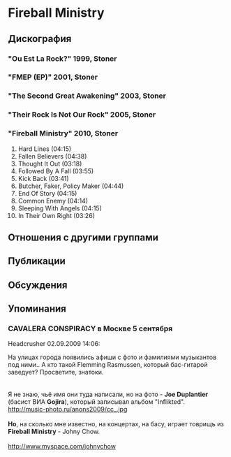 # Fireball Ministry



## Дискография

### "Ou Est La Rock?" 1999, Stoner



### "FMEP (EP)" 2001, Stoner



### "The Second Great Awakening" 2003, Stoner



### "Their Rock Is Not Our Rock" 2005, Stoner



### "Fireball Ministry" 2010, Stoner

01. Hard Lines (04:15)
02. Fallen Believers (04:38)
03. Thought It Out (03:18)
04. Followed By A Fall (03:55)
05. Kick Back (03:41)
06. Butcher, Faker, Policy Maker (04:44)
07. End Of Story (04:15)
08. Common Enemy (04:14)
09. Sleeping With Angels (04:15)
10. In Their Own Right (03:26)


## Отношения с другими группами


## Публикации


## Обсуждения


## Упоминания

### CAVALERA CONSPIRACY в Москве 5 сентября

Headcrusher 02.09.2009 14:06:
<DIV CLASS="quote">На улицах города появились афиши с фото и фамилиями музыкантов под ними.. А кто такой Flemming Rasmussen, который бас-гитарой заведует? Просветите, знатоки.<BR></DIV><BR><BR>Я не знаю, чьё имя они туда написали, но на фото - <B>Joe Duplantier</B> (басист ВИА <B>Gojira</B>), который записывал альбом "Inflikted".<BR><A HREF="http://music-photo.ru/anons2009/cc_.jpg" TARGET="_blank">http://music-photo.ru/anons2009/cc_.jpg</A><BR><BR><B>Но</B>, на сколько мне известно, на концертах, на басу, играет товрищъ из <B>Fireball Ministry</B> - Johny Chow.<BR><BR><A HREF="http://www.myspace.com/johnychow" TARGET="_blank">http://www.myspace.com/johnychow</A><BR>

